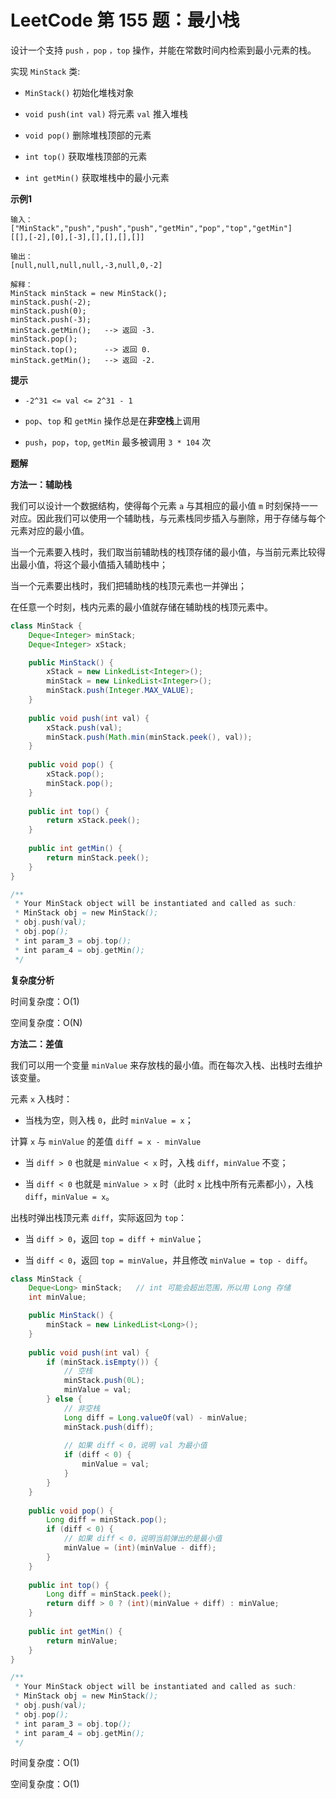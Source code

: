 # LeetCode 第 155 题：最小栈

设计一个支持 `push` `，pop` `，top` 操作，并能在常数时间内检索到最小元素的栈。

实现 `MinStack` 类:

+ `MinStack()` 初始化堆栈对象

+ `void push(int val)` 将元素 `val` 推入堆栈

+ `void pop()` 删除堆栈顶部的元素

+ `int top()` 获取堆栈顶部的元素

+ `int getMin()` 获取堆栈中的最小元素

**示例1**

```
输入：
["MinStack","push","push","push","getMin","pop","top","getMin"]
[[],[-2],[0],[-3],[],[],[],[]]

输出：
[null,null,null,null,-3,null,0,-2]

解释：
MinStack minStack = new MinStack();
minStack.push(-2);
minStack.push(0);
minStack.push(-3);
minStack.getMin();   --> 返回 -3.
minStack.pop();
minStack.top();      --> 返回 0.
minStack.getMin();   --> 返回 -2.
```

**提示**

+ `-2^31 <= val <= 2^31 - 1`

+ `pop`、`top` 和 `getMin` 操作总是在**非空栈**上调用

+ `push`，`pop`，`top`, `getMin` 最多被调用 `3 * 104` 次

**题解**

**方法一：辅助栈**

我们可以设计一个数据结构，使得每个元素 `a` 与其相应的最小值 `m` 时刻保持一一对应。因此我们可以使用一个辅助栈，与元素栈同步插入与删除，用于存储与每个元素对应的最小值。

当一个元素要入栈时，我们取当前辅助栈的栈顶存储的最小值，与当前元素比较得出最小值，将这个最小值插入辅助栈中；

当一个元素要出栈时，我们把辅助栈的栈顶元素也一并弹出；

在任意一个时刻，栈内元素的最小值就存储在辅助栈的栈顶元素中。

```java
class MinStack {
    Deque<Integer> minStack;
    Deque<Integer> xStack;

    public MinStack() {
        xStack = new LinkedList<Integer>();
        minStack = new LinkedList<Integer>();
        minStack.push(Integer.MAX_VALUE);
    }
    
    public void push(int val) {
        xStack.push(val);
        minStack.push(Math.min(minStack.peek(), val));
    }
    
    public void pop() {
        xStack.pop();
        minStack.pop();
    }
    
    public int top() {
        return xStack.peek();
    }
    
    public int getMin() {
        return minStack.peek();
    }
}

/**
 * Your MinStack object will be instantiated and called as such:
 * MinStack obj = new MinStack();
 * obj.push(val);
 * obj.pop();
 * int param_3 = obj.top();
 * int param_4 = obj.getMin();
 */
```

**复杂度分析**

时间复杂度：O(1)

空间复杂度：O(N)

**方法二：差值**

我们可以用一个变量 `minValue` 来存放栈的最小值。而在每次入栈、出栈时去维护该变量。

元素 `x` 入栈时：

+ 当栈为空，则入栈 `0`，此时 `minValue = x`；

计算 `x` 与 `minValue` 的差值 `diff = x - minValue`

+ 当 `diff > 0` 也就是 `minValue < x` 时，入栈 `diff`，`minValue` 不变；

+ 当 `diff < 0` 也就是 `minValue > x` 时（此时 `x` 比栈中所有元素都小），入栈 `diff`，`minValue = x`。

出栈时弹出栈顶元素 `diff`，实际返回为 `top`：

+ 当 `diff > 0`，返回 `top = diff + minValue`；

+ 当 `diff < 0`，返回 `top = minValue`，并且修改 `minValue = top - diff`。

```java
class MinStack {
    Deque<Long> minStack;   // int 可能会超出范围，所以用 Long 存储
    int minValue;

    public MinStack() {
        minStack = new LinkedList<Long>();
    }
    
    public void push(int val) {
        if (minStack.isEmpty()) {
            // 空栈
            minStack.push(0L);
            minValue = val;
        } else {
            // 非空栈
            Long diff = Long.valueOf(val) - minValue;
            minStack.push(diff);
            
            // 如果 diff < 0，说明 val 为最小值
            if (diff < 0) {
                minValue = val;
            }
        }
    }
    
    public void pop() {
        Long diff = minStack.pop();
        if (diff < 0) {
            // 如果 diff < 0，说明当前弹出的是最小值
            minValue = (int)(minValue - diff);
        }
    }
    
    public int top() {
        Long diff = minStack.peek();
        return diff > 0 ? (int)(minValue + diff) : minValue;
    }
    
    public int getMin() {
        return minValue;
    }
}

/**
 * Your MinStack object will be instantiated and called as such:
 * MinStack obj = new MinStack();
 * obj.push(val);
 * obj.pop();
 * int param_3 = obj.top();
 * int param_4 = obj.getMin();
 */
```

时间复杂度：O(1)

空间复杂度：O(1)